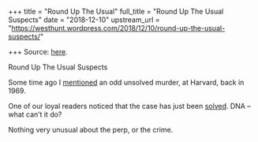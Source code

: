 +++
title = "Round Up The Usual"
full_title = "Round Up The Usual Suspects"
date = "2018-12-10"
upstream_url = "https://westhunt.wordpress.com/2018/12/10/round-up-the-usual-suspects/"

+++
Source: [here](https://westhunt.wordpress.com/2018/12/10/round-up-the-usual-suspects/).

Round Up The Usual Suspects

Some time ago I
[mentioned](https://westhunt.wordpress.com/2014/05/02/murder-at-harvard/)
an odd unsolved murder, at Harvard, back in 1969.

One of our loyal readers noticed that the case has just been
[solved](https://www.boston25news.com/news/who-killed-jane-britton-50-year-murder-investigation-finally-closed/875994868).
DNA – what can’t it do?

Nothing very unusual about the perp, or the crime.





